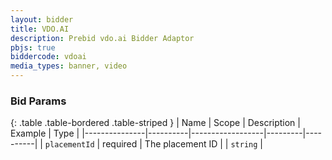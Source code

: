 ```yaml
---
layout: bidder
title: VDO.AI
description: Prebid vdo.ai Bidder Adaptor
pbjs: true
biddercode: vdoai
media_types: banner, video
---
```



### Bid Params

{: .table .table-bordered .table-striped }
| Name          | Scope    | Description      | Example | Type     |
|---------------|----------|------------------|---------|----------|
| `placementId` | required | The placement ID |         | `string` |
